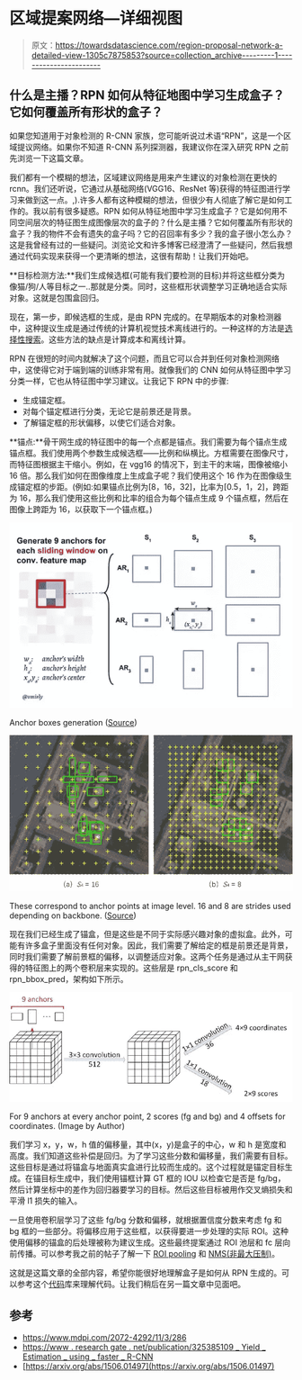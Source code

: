 # 区域提案网络—详细视图

> 原文：<https://towardsdatascience.com/region-proposal-network-a-detailed-view-1305c7875853?source=collection_archive---------1----------------------->

## 什么是主播？RPN 如何从特征地图中学习生成盒子？它如何覆盖所有形状的盒子？

如果您知道用于对象检测的 R-CNN 家族，您可能听说过术语“RPN”，这是一个区域提议网络。如果你不知道 R-CNN 系列探测器，我建议你在深入研究 RPN 之前先浏览一下这篇文章。

我们都有一个模糊的想法，区域建议网络是用来产生建议的对象检测在更快的 rcnn。我们还听说，它通过从基础网络(VGG16、ResNet 等)获得的特征图进行学习来做到这一点。,).许多人都有这种模糊的想法，但很少有人彻底了解它是如何工作的。我以前有很多疑惑。RPN 如何从特征地图中学习生成盒子？它是如何用不同空间层次的特征图生成图像层次的盒子的？什么是主播？它如何覆盖所有形状的盒子？我的物件不会有遗失的盒子吗？它的召回率有多少？我的盒子很小怎么办？这是我曾经有过的一些疑问。浏览论文和许多博客已经澄清了一些疑问，然后我想通过代码实现来获得一个更清晰的想法，这很有帮助！让我们开始吧。

**目标检测方法:**我们生成候选框(可能有我们要检测的目标)并将这些框分类为像猫/狗/人等目标之一..那就是分类。同时，这些框形状调整学习正确地适合实际对象。这就是包围盒回归。

现在，第一步，即候选框的生成，是由 RPN 完成的。在早期版本的对象检测器中，这种提议生成是通过传统的计算机视觉技术离线进行的。一种这样的方法是[选择性搜索](https://www.learnopencv.com/selective-search-for-object-detection-cpp-python/)。这些方法的缺点是计算成本和离线计算。

RPN 在很短的时间内就解决了这个问题，而且它可以合并到任何对象检测网络中，这使得它对于端到端的训练非常有用。就像我们的 CNN 如何从特征图中学习分类一样，它也从特征图中学习建议。让我记下 RPN 中的步骤:

*   生成锚定框。
*   对每个锚定框进行分类，无论它是前景还是背景。
*   了解锚定框的形状偏移，以使它们适合对象。

**锚点:**骨干网生成的特征图中的每一个点都是锚点。我们需要为每个锚点生成锚点框。我们使用两个参数生成候选框——比例和纵横比。方框需要在图像尺寸，而特征图根据主干缩小。例如，在 vgg16 的情况下，到主干的末端，图像被缩小 16 倍。那么我们如何在图像维度上生成盒子呢？我们使用这个 16 作为在图像级生成锚定框的步距。(例如:如果锚点比例为[8，16，32]，比率为[0.5，1，2]，跨距为 16，那么我们使用这些比例和比率的组合为每个锚点生成 9 个锚点框，然后在图像上跨距为 16，以获取下一个锚点框。)

![](img/23e6cba0dae8876c5b98af439c0b95e0.png)

Anchor boxes generation ([Source](https://www.researchgate.net/publication/325385109_Yield_Estimation_using_faster_R-CNN))

![](img/2670b9909b3481dbdb056e1bd236fad8.png)

These correspond to anchor points at image level. 16 and 8 are strides used depending on backbone. ([Source](https://www.mdpi.com/2072-4292/11/3/286))

现在我们已经生成了锚盒，但是这些是不同于实际感兴趣对象的虚拟盒。此外，可能有许多盒子里面没有任何对象。因此，我们需要了解给定的框是前景还是背景，同时我们需要了解前景框的偏移，以调整适应对象。这两个任务是通过从主干网获得的特征图上的两个卷积层来实现的。这些层是 rpn_cls_score 和 rpn_bbox_pred，架构如下所示。

![](img/7d0ab27aa4e20cb6f09cbc609e300498.png)

For 9 anchors at every anchor point, 2 scores (fg and bg) and 4 offsets for coordinates. (Image by Author)

我们学习 x，y，w，h 值的偏移量，其中(x，y)是盒子的中心，w 和 h 是宽度和高度。我们知道这些补偿是回归。为了学习这些分数和偏移量，我们需要有目标。这些目标是通过将锚盒与地面真实盒进行比较而生成的。这个过程就是锚定目标生成。在锚目标生成中，我们使用锚框计算 GT 框的 IOU 以检查它是否是 fg/bg，然后计算坐标中的差作为回归器要学习的目标。然后这些目标被用作交叉熵损失和平滑 l1 损失的输入。

一旦使用卷积层学习了这些 fg/bg 分数和偏移，就根据置信度分数来考虑 fg 和 bg 框的一些部分。将偏移应用于这些框，以获得要进一步处理的实际 ROI。这种使用偏移的锚盒的后处理被称为建议生成。这些最终提案通过 ROI 池层和 fc 层向前传播。可以参考我之前的帖子了解一下 [ROI pooling](/region-of-interest-pooling-f7c637f409af) 和 [NMS(非最大压制)](/non-maximum-suppression-nms-93ce178e177c)。

这就是这篇文章的全部内容，希望你能很好地理解盒子是如何从 RPN 生成的。可以参考这个[代码](https://github.com/rbgirshick/py-faster-rcnn)库来理解代码。让我们稍后在另一篇文章中见面吧。

## 参考

*   https://www.mdpi.com/2072-4292/11/3/286
*   [https://www . research gate . net/publication/325385109 _ Yield _ Estimation _ using _ faster _ R-CNN](https://www.researchgate.net/publication/325385109_Yield_Estimation_using_faster_R-CNN)
*   [https://arxiv.org/abs/1506.01497](https://arxiv.org/abs/1506.01497)
